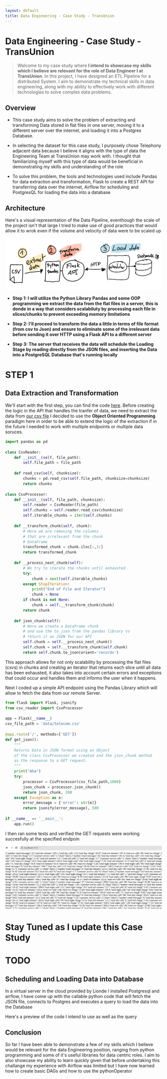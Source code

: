```yaml
---
layout: default
title: Data Engineering - Case Study - TransUnion  
---
```


# Data Engineering - Case Study - TransUnion

> Welcome to my case study where **I intend to showcase my skills which I believe are relevant for the role of Data Engineer I at TransUnion**. In this project, I have designed an ETL Pipeline for a distributed System. I aim to demonstrate my technical skills in data engineering, along with my ability to effectively work with different technologies to solve complex data problems.

## Overview

* This case study aims to solve the problem of extracting and transforming Data stored in flat files in one server, moving it to a different server over the internet, and loading it into a Postgres Database. 

* In selecting the dataset for this case study, I purposely chose Telephony adjacent data because I believe it aligns with the type of data the Engineering Team at TransUnion may work with. I thought that familiarizing myself with this type of data would be beneficial in demonstrating my skills and understanding of the role 

* To solve this problem, the tools and technologies used include Pandas for data extraction and transformation, Flask to create a REST API for transferring data over the internet, Airflow for scheduling and PostgresQL for loading the data into a database


## Architecture

Here's a visual representation of the Data Pipeline, eventhough the scale of the project isn't that large I tried to make use of good practices that would allow it to wrok even if the volume and velocity of data were to be scaled up

![Diagram of the Piepline](images/ETL.png)

* **Step 1: I will utilize the Python Library Pandas and some OOP programming we extract the data from the flat files in a server, this is donde in a way that considers scalabiluty by processing each file in slices/chunks to prevent exceeding memory limitations**

* **Step 2: I'll proceed to transform the data a little in terms of file format (from csv to Json) and ensure to eliminate some of the irrelevant data before sending it over HTTP using a Flask API to a different server**

* **Step 3: The server that receives the data will schedule the Loading Stage by reading directly from the JSON files, and inserting the Data into a PostgreSQL Database that's running locally**

# STEP 1

## Data Extraction and Transformation

We'll start with the first step, you can find the code [here](flask-api/).
Before creating the logic in the API that handles the tranfer of data, we need to extract the data from [our csv file](flask-api/data/telecom.csv)
I decided to use the **Object Oriented Programming** paradigm here in order to be able to extend the logic of the extraction if in the future I needed to work with multiple endpoints or multiple data soruces. 


```python
import pandas as pd

class CsvReader:
    def __init__(self, file_path):
        self.file_path = file_path

    def read_csv(self, chunksize):
        chunks = pd.read_csv(self.file_path, chunksize=chunksize)
        return chunks

class CsvProcessor:
    def __init__(self, file_path, chunksize):
        self.reader = CsvReader(file_path)
        self.chunks = self.reader.read_csv(chunksize)
        self.iterable_chunks = iter(self.chunks)
    
    def __transform_chunk(self, chunk):
        # Here we are removing the columns
        # that are irrelevant from the chunk
        # DataFrame
        transformed_chunk = chunk.iloc[:,3:]
        return transformed_chunk

    def __process_next_chunk(self):
        # We try to iterate the chunks until exhausted
        try:
            chunk = next(self.iterable_chunks)
        except StopIteration:
            print("End of File and Iterator")
            chunk = None
        if chunk is not None:
            chunk = self.__transform_chunk(chunk)
        return chunk
    
    def json_chunk(self):
        # Here we create a DataFrame chunk
        # and use the to_json from the pandas library to
        # return it as JSON for our API
        self.chunk = self.__process_next_chunk()
        self.chunk = self.__transform_chunk(self.chunk)
        return self.chunk.to_json(orient='records')
  ```

This approach allows for not only scalability by processing the flat files (csvs) in chunks and creating an iterator that returns each slice until all data has been exhausted, it also takes into account certain errors and exceptions that could occur and handles them and informs the user when it happens.

Next I coded up a simple API endpoint using the Pandas Library which will allow to fetch the data from our remote Server.

```python
from flask import Flask, jsonify
from csv_reader import CsvProcessor

app = Flask(__name__)
csv_file_path = 'data/telecom.csv'

@app.route('/', methods=['GET'])
def get_json():
    """
    Returns Data in JSON format using an Object
    of the class CsvProcessor we created and the json_chunk method 
    as the response to a GET request.
    """
    print("Aha")
    try:
        processor = CsvProcessor(csv_file_path,1000)
        json_chunk = processor.json_chunk()
        return json_chunk, 200
    except Exception as e:
        error_message = {'error': str(e)}
        return jsonify(error_message), 500

if __name__ == '__main__':
    app.run()
  ```
I then ran some tests and verified the GET requests were working succesfully at the specified endpoin

![Result of Request](images/JSON.png)

# Stay Tuned as I update this Case Study
# TODO 
## Scheduling and Loading Data into Database

In a virtual server in the cloud provided by Lionde
I installed Postgresql and airflow, I have come up with the callable python code
that will fetch the JSON file, connects to Postgres and executes a query to load the data into the Database

Here's a preview of the code I intend to use as well as the query


## Conclusion

So far I have been able to demonstrate a few of my skills which I believe would be relevant for the data Engineering position,
ranging from python programming and some of it's useful libraries for data centric roles.
I aim to also showcase my ability to learn quickly given that before undertaking this challange my experience with Airflow was limited
but I have now learned how to create basic DAGs and how to use the pythonOperator


